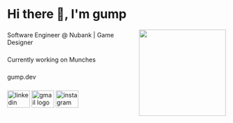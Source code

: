 
###

<h1 align="left">Hi there 👋, I'm gump</h1>

<img align="right" height="200" src="https://cdn.gump.dev/gump.dev.icon.png"  />

###

<p align="left">Software Engineer @ Nubank | Game Designer</p>

###

<p align="left">Currently working on <a style="text-decoration: none" href="https://store.steampowered.com/app/2761270/Munches/" target="_blank">Munches</a></p>

###

<a style="text-decoration: none" href="https://gump.dev" target="_blank" align="left">gump.dev</a>

###

<div align="left">
  <a style="text-decoration: none" href="https://www.linkedin.com/in/gustavo-maia-paes/" target="_blank">
    <img src="https://raw.githubusercontent.com/maurodesouza/profile-readme-generator/master/src/assets/icons/social/linkedin/default.svg" width="52" height="40" alt="linkedin logo"  />
  </a>
  <a style="text-decoration: none" href="mailto:contact@gump.dev" target="_blank">
    <img src="https://raw.githubusercontent.com/maurodesouza/profile-readme-generator/master/src/assets/icons/social/gmail/default.svg" width="52" height="40" alt="gmail logo"  />
  </a>
  <a style="text-decoration: none" href="https://www.instagram.com/gustavompaes/" target="_blank">
    <img src="https://raw.githubusercontent.com/maurodesouza/profile-readme-generator/master/src/assets/icons/social/instagram/default.svg" width="52" height="40" alt="instagram logo"  />
  </a>
</div>

###
